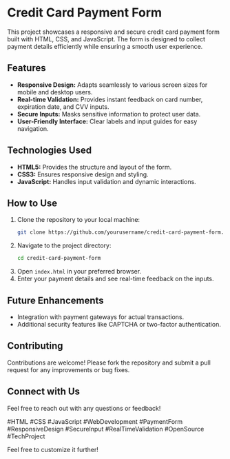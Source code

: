 # Credit Card Payment Form

This project showcases a responsive and secure credit card payment form built with HTML, CSS, and JavaScript. The form is designed to collect payment details efficiently while ensuring a smooth user experience.

## Features

- **Responsive Design:** Adapts seamlessly to various screen sizes for mobile and desktop users.
- **Real-time Validation:** Provides instant feedback on card number, expiration date, and CVV inputs.
- **Secure Inputs:** Masks sensitive information to protect user data.
- **User-Friendly Interface:** Clear labels and input guides for easy navigation.

## Technologies Used

- **HTML5:** Provides the structure and layout of the form.
- **CSS3:** Ensures responsive design and styling.
- **JavaScript:** Handles input validation and dynamic interactions.

## How to Use

1. Clone the repository to your local machine:
   ```bash
   git clone https://github.com/yourusername/credit-card-payment-form.git
   ```
2. Navigate to the project directory:
   ```bash
   cd credit-card-payment-form
   ```
3. Open `index.html` in your preferred browser.
4. Enter your payment details and see real-time feedback on the inputs.

## Future Enhancements

- Integration with payment gateways for actual transactions.
- Additional security features like CAPTCHA or two-factor authentication.

## Contributing

Contributions are welcome! Please fork the repository and submit a pull request for any improvements or bug fixes.


## Connect with Us

Feel free to reach out with any questions or feedback!

#HTML #CSS #JavaScript #WebDevelopment #PaymentForm #ResponsiveDesign #SecureInput #RealTimeValidation #OpenSource #TechProject

Feel free to customize it further!
